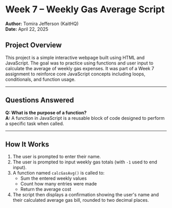 # Week 7 – Weekly Gas Average Script

**Author:** Tomira Jefferson (KaitHQ)  
**Date:** April 22, 2025

## Project Overview

This project is a simple interactive webpage built using HTML and JavaScript. The goal was to practice using functions and user input to calculate the average of weekly gas expenses. It was part of a Week 7 assignment to reinforce core JavaScript concepts including loops, conditionals, and function usage.

---

## Questions Answered

**Q: What is the purpose of a function?**  
**A:** A function in JavaScript is a reusable block of code designed to perform a specific task when called.

---

## How It Works

1. The user is prompted to enter their name.
2. The user is prompted to input weekly gas totals (with `-1` used to end input).
3. A function named `calcGasAvg()` is called to:
   - Sum the entered weekly values
   - Count how many entries were made
   - Return the average cost
4. The script then displays a confirmation showing the user's name and their calculated average gas bill, rounded to two decimal places.
